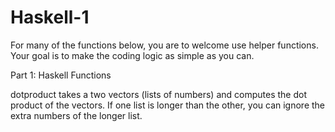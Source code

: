 # Haskell-1
For many of the functions below, you are to welcome use helper functions. Your goal is to make the coding logic as simple as you can.

Part 1: Haskell Functions

dotproduct takes a two vectors (lists of numbers) and computes the dot product of the vectors. If one list is longer than the other, you can ignore the extra numbers of the longer list.

